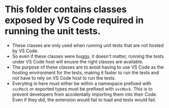 # This folder contains classes exposed by VS Code required in running the unit tests.
* These classes are only used when running unit tests that are not hosted by VS Code.
* So even if these classes were buggy, it doesn't matter, running the tests under VS Code host will enusre the right classes are available.
* The purpose of these classes are to avoid having to use VS Code as the hosting environment for the tests, making it faster to run the tests and not have to rely on VS Code host to run the tests.
* Everyting in here must either be within a namespace prefixed with `vscMock` or exported types must be prefixed with `vscMock`.
This is to prevent developers from accidentally importing them into their Code. Even if they did, the extension would fail to load and tests would fail.
